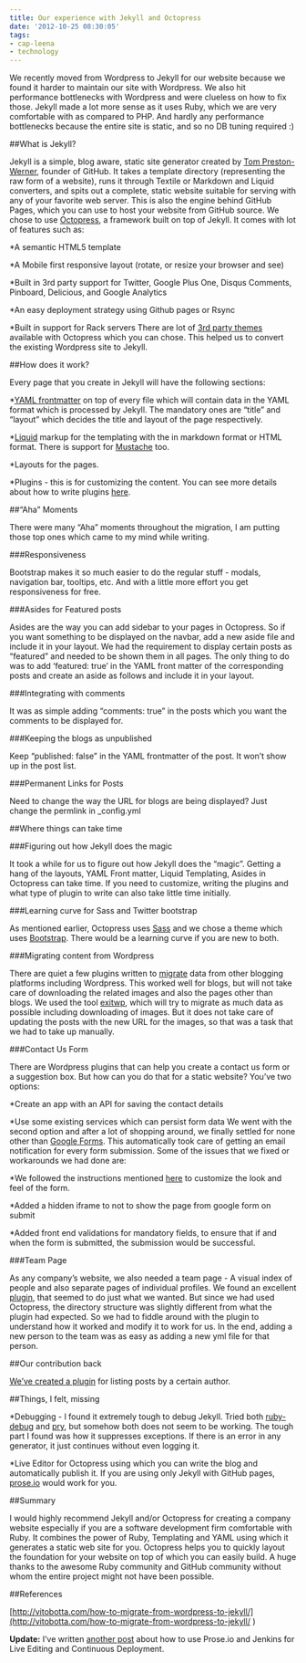 ```yaml
---
title: Our experience with Jekyll and Octopress
date: '2012-10-25 08:30:05'
tags:
- cap-leena
- technology
---
```


We recently moved from Wordpress to Jekyll for our website because we found it harder to maintain our site with Wordpress. We also hit performance bottlenecks with Wordpress and were clueless on how to fix those. Jekyll made a lot more sense as it uses Ruby, which we are very comfortable with as compared to PHP. And hardly any performance bottlenecks because the entire site is static, and so no DB tuning required :)

##What is Jekyll?

Jekyll is a simple, blog aware, static site generator created by 
[Tom Preston-Werner](http://tom.preston-werner.com/), founder of GitHub. It takes a template directory (representing the raw form of a website), runs it through Textile or Markdown and Liquid converters, and spits out a complete, static website suitable for serving with any of your favorite web server. This is also the engine behind GitHub Pages, which you can use to host your website from GitHub source. We chose to use 
[Octopress](http://octopress.org/), a framework built on top of Jekyll. It comes with lot of features such as:

*A semantic HTML5 template

	
*A Mobile first responsive layout (rotate, or resize your browser and see)

	
*Built in 3rd party support for Twitter, Google Plus One, Disqus Comments, Pinboard, Delicious, and Google Analytics

	
*An easy deployment strategy using Github pages or Rsync

	
*Built in support for Rack servers
There are lot of 
[3rd party themes](https://github.com/imathis/octopress/wiki/3rd-Party-Octopress-Themes) available with Octopress which you can chose. This helped us to convert the existing Wordpress site to Jekyll.

##How does it work?

Every page that you create in Jekyll will have the following sections:

*[YAML frontmatter](https://github.com/mojombo/jekyll/wiki/YAML-Front-Matter) on top of every file which will contain data in the YAML format which is processed by Jekyll. The mandatory ones are “title” and “layout” which decides the title and layout of the page respectively.

	
*[Liquid](https://github.com/Shopify/liquid) markup for the templating with the in markdown format or HTML format. There is support for 
[Mustache](https://github.com/plusjade/mustache-with-jekyll) too.

	
*Layouts for the pages.

	
*Plugins - this is for customizing the content. You can see more details about how to write plugins 
[here](https://github.com/mojombo/jekyll/wiki/Plugins).

##“Aha” Moments

There were many “Aha” moments throughout the migration, I am putting those top ones which came to my mind while writing.

###Responsiveness

Bootstrap makes it so much easier to do the regular stuff - modals, navigation bar, tooltips, etc. And with a little more effort you get responsiveness for free.

###Asides for Featured posts

Asides are the way you can add sidebar to your pages in Octopress. So if you want something to be displayed on the navbar, add a new aside file and include it in your layout. We had the requirement to display certain posts as “featured” and needed to be shown them in all pages. The only thing to do was to add ‘featured: true’ in the YAML front matter of the corresponding posts and create an aside as follows and include it in your layout.

###Integrating with comments

It was as simple adding “comments: true” in the posts which you want the comments to be displayed for.

###Keeping the blogs as unpublished

Keep “published: false” in the YAML frontmatter of the post. It won’t show up in the post list.

###Permanent Links for Posts

Need to change the way the URL for blogs are being displayed? Just change the permlink in _config.yml

##Where things can take time


###Figuring out how Jekyll does the magic

It took a while for us to figure out how Jekyll does the “magic”. Getting a hang of the layouts, YAML Front matter, Liquid Templating, Asides in Octopress can take time. If you need to customize, writing the plugins and what type of plugin to write can also take little time initially.

###Learning curve for Sass and Twitter bootstrap

As mentioned earlier, Octopress uses 
[Sass](http://sass-lang.com/) and we chose a theme which uses 
[Bootstrap](http://twitter.github.com/bootstrap/). There would be a learning curve if you are new to both.

###Migrating content from Wordpress

There are quiet a few plugins written to 
[migrate](https://github.com/mojombo/jekyll/wiki/Blog-Migrations) data from other blogging platforms including Wordpress. This worked well for blogs, but will not take care of downloading the related images and also the pages other than blogs. We used the tool 
[exitwp](https://github.com/thomasf/exitwp), which will try to migrate as much data as possible including downloading of images. But it does not take care of updating the posts with the new URL for the images, so that was a task that we had to take up manually.

###Contact Us Form

There are Wordpress plugins that can help you create a contact us form or a suggestion box. But how can you do that for a static website? You’ve two options:

*Create an app with an API for saving the contact details

	
*Use some existing services which can persist form data
We went with the second option and after a lot of shopping around, we finally settled for none other than 
[Google Forms](http://www.google.com/google-d-s/forms/). This automatically took care of getting an email notification for every form submission. Some of the issues that we fixed or workarounds we had done are:

*We followed the instructions mentioned 
[here](http://morning.am/tutorials/how-to-style-google-forms/) to customize the look and feel of the form.

	
*Added a hidden iframe to not to show the page from google form on submit

	
*Added front end validations for mandatory fields, to ensure that if and when the form is submitted, the submission would be successful.

###Team Page

As any company’s website, we also needed a team page - A visual index of people and also separate pages of individual profiles. We found an excellent 
[plugin](https://github.com/flatterline/jekyll-plugins#company-team), that seemed to do just what we wanted. But since we had used Octopress, the directory structure was slightly different from what the plugin had expected. So we had to fiddle around with the plugin to understand how it worked and modify it to work for us. In the end, adding a new person to the team was as easy as adding a new yml file for that person.

##Our contribution back


[We’ve created a plugin](https://github.com/multunus/jekyll-author-plugin) for listing posts by a certain author.

##Things, I felt, missing


*Debugging - I found it extremely tough to debug Jekyll. Tried both 
[ruby-debug](http://bashdb.sourceforge.net/ruby-debug.html) and 
[pry](http://pryrepl.org/), but somehow both does not seem to be working. The tough part I found was how it suppresses exceptions. If there is an error in any generator, it just continues without even logging it.

	
*Live Editor for Octopress using which you can write the blog and automatically publish it. If you are using only Jekyll with GitHub pages, 
[prose.io](http://prose.io/) would work for you.

##Summary

I would highly recommend Jekyll and/or Octopress for creating a company website especially if you are a software development firm comfortable with Ruby. It combines the power of Ruby, Templating and YAML using which it generates a static web site for you. Octopress helps you to quickly layout the foundation for your website on top of which you can easily build. A huge thanks to the awesome Ruby community and GitHub community without whom the entire project might not have been possible.

##References


[http://vitobotta.com/how-to-migrate-from-wordpress-to-jekyll/](http://vitobotta.com/how-to-migrate-from-wordpress-to-jekyll/ )

**Update:**
 I’ve written 
[another post](http://www.multunus.com/blog/2013/05/continuous-deployment-of-octopress-website-with-prose-io-and-jenkins/) about how to use Prose.io and Jenkins for Live Editing and Continuous Deployment.
